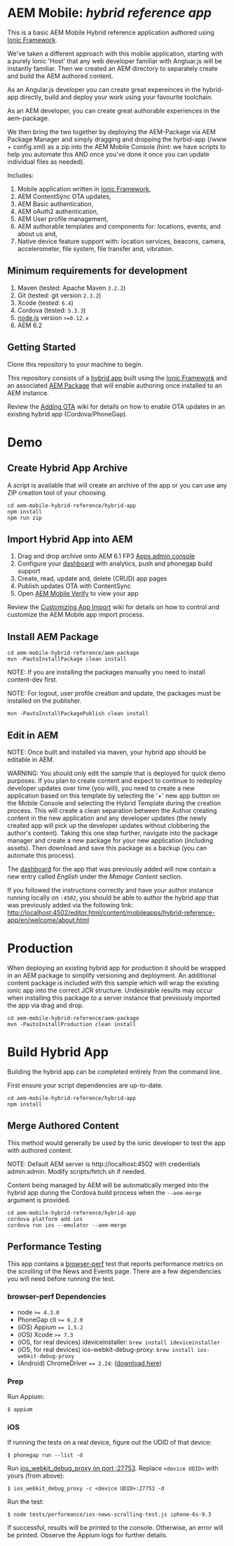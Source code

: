 # AEM Mobile: _hybrid reference app_

This is a basic AEM Mobile Hybrid reference application authored using [Ionic Framework](http://ionicframework.com/).

We've taken a different approach with this mobile application, starting with a purely Ionic 'Host' that any web developer familiar with Angluar.js will be instantly familiar. Then we created an AEM directory to separately create and build the AEM authored content.

As an Angular.js developer you can create great expereinces in the hybrid-app directly, build and deploy your work using your favourite toolchain.

As an AEM developer, you can create great authorable experiences in the aem-package.

We then bring the two together by deploying the AEM-Package via AEM Package Manager and simply dragging and dropping the hyrbid-app (/www + config.xml) as a zip into the AEM Mobile Console (hint: we have scripts to help you automate this AND once you've done it once you can update individual files as needed).

Includes:

1. Mobile application written in [Ionic Framework](http://ionicframework.com/),
2. AEM ContentSync OTA updates,
3. AEM Basic authentication,
4. AEM oAuth2 authentication,
5. AEM User profile management,
4. AEM authorable templates and components for: locations, events, and about us and,
5. Native device feature support with: location services, beacons, camera, accelerometer, file system, file transfer and, vibration.

## Minimum requirements for development

1. Maven (tested: Apache Maven `3.2.2`)
2. Git (tested: git version `2.3.2`)
3. Xcode (tested: `6.4`)
4. Cordova (tested: `5.3.3`)
5. [node.js](http://nodejs.org/) version `>=0.12.x`
6. AEM 6.2

## Getting Started

Clone this repository to your machine to begin.

This repository consists of a [hybrid app](hybrid-app) built using the [Ionic Framework](http://ionicframework.com/) and an associated [AEM Package](aem-package) that will enable authoring once installed to an AEM instance.

Review the [Adding OTA](../../wiki/Adding-OTA) wiki for details on how to enable OTA updates in an existing hybrid app (Cordova/PhoneGap).

# Demo

## Create Hybrid App Archive

A script is available that will create an archive of the app or you can use any ZIP creation tool of your choosing.

    cd aem-mobile-hybrid-reference/hybrid-app
    npm install
    npm run zip

## Import Hybrid App into AEM

1. Drag and drop archive onto AEM 6.1 FP3 [Apps admin console](http://localhost:4502/aem/apps.html/content/phonegap)
1. Configure your [dashboard](http://localhost:4502/libs/mobileapps/admin/content/dashboard.html/content/mobileapps/hybrid-reference-app/shell) with analytics, push and phonegap build support
1. Create, read, update and, delete (CRUD) app pages
1. Publish updates OTA with ContentSync
1. Open [AEM Mobile Verify](https://itunes.apple.com/us/app/phonegap-enterprise/id924780940?ls=1&mt=8) to view your app

Review the [Customizing App Import](../../wiki/Customizing-App-Import) wiki for details on how to control and customize the AEM Mobile app import process.

## Install AEM Package

    cd aem-mobile-hybrid-reference/aem-package
    mvn -PautoInstallPackage clean install

NOTE: If you are installing the packages manually you need to install content-dev first.

NOTE: For logout, user profile creation and update, the packages must be installed on the publisher.

    mvn -PautoInstallPackagePublish clean install

## Edit in AEM

NOTE: Once built and installed via maven, your hybrid app should be editable in AEM.

WARNING: You should only edit the sample that is deployed for quick demo purposes. If you plan to create content and expect to continue to redeploy developer updates over time (you will), you need to create a new application based on this template by selecting the '+' new app button on the Mobile Console and selecting the Hybrid Template during the creation process.  This will create a clean separation between the Author creating content in the new application and any developer updates (the newly created app will pick up the developer updates without clobbering the author's content).  Taking this one step further, navigate into the package manager and create a new package for your new application (including assets). Then download and save this package as a backup (you can automate this process).

The [dashboard](http://localhost:4502/libs/mobileapps/admin/content/dashboard.html/content/mobileapps/hybrid-reference-app/shell) for the app that was previously added will
now contain a new entry called *English* under the *Manage Content* section.

If you followed the instructions correctly and have your author instance running locally on `:4502`, you should be able to author the hybrid app that was previously added via the following link:
[http://localhost:4502/editor.html/content/mobileapps/hybrid-reference-app/en/welcome/about.html](http://localhost:4502/editor.html/content/mobileapps/hybrid-reference-app/en/welcome/about.html)

# Production

When deploying an existing hybrid app for production it should be wrapped in an AEM package to simplify versioning and deployment.
An additional content package is included with this sample which will wrap the existing ionic app into the correct JCR structure.
Undesirable results may occur when installing this package to a server instance that previously imported the app via drag and drop.

    cd aem-mobile-hybrid-reference/aem-package
    mvn -PautoInstallProduction clean install

# Build Hybrid App

Building the hybrid app can be completed entirely from the command line.

First ensure your script dependencies are up-to-date.

    cd aem-mobile-hybrid-reference/hybrid-app
    npm install

## Merge Authored Content

This method would generally be used by the ionic developer to test the app with authored content.

NOTE:  Default AEM server is http://localhost:4502 with credentials admin:admin.  Modify scripts/fetch.sh if needed.

Content being managed by AEM will be automatically merged into the hybrid app during the Cordova build process when the `--aem-merge` argument is provided.

    cd aem-mobile-hybrid-reference/hybrid-app
    cordova platform add ios
    cordova run ios --emulator --aem-merge


## Performance Testing

This app contains a [browser-perf](https://github.com/axemclion/browser-perf) test that reports performance metrics on the scrolling of the News and Events page. There are a few dependencies you will need before running the test.


### browser-perf Dependencies

- node `>= 4.3.0`
- PhoneGap cli `>= 6.2.0`
- (iOS) Appium `== 1.5.2`
- (iOS) Xcode `>= 7.3`
- (iOS, for real devices) ideviceinstaller: `brew install ideviceinstaller`
- (iOS, for real devices) ios-webkit-debug-proxy: `brew install ios-webkit-debug-proxy`
- (Android) ChromeDriver `== 2.24`: ([download here](https://sites.google.com/a/chromium.org/chromedriver/downloads))


### Prep

Run Appium:

    $ appium

### iOS

If running the tests on a real device, figure out the UDID of that device:

    $ phonegap run --list -d

Run
[ios_webkit_debug_proxy on port :27753](http://appium.io/slate/en/master/?javascript#ios-webkit-debug-proxy.md). Replace `<device UDID>` with yours (from above):

    $ ios_webkit_debug_proxy -c <device UDID>:27753 -d

Run the test:

    $ node tests/performance/ios-news-scrolling-test.js iphone-6s-9.3

If successful, results will be printed to the console. Otherwise, an error will be printed. Observe the Appium logs for further details.

